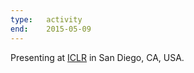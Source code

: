 ```yaml
---
type:   activity
end:    2015-05-09
---
```


Presenting at [ICLR][iclr] in San Diego, CA, USA.

[iclr]: http://www.iclr.cc/doku.php?id=iclr2015:main
